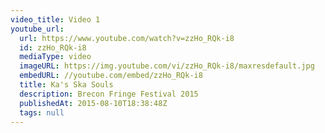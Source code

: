```yaml
---
video_title: Video 1
youtube_url:
  url: https://www.youtube.com/watch?v=zzHo_RQk-i8
  id: zzHo_RQk-i8
  mediaType: video
  imageURL: https://img.youtube.com/vi/zzHo_RQk-i8/maxresdefault.jpg
  embedURL: //youtube.com/embed/zzHo_RQk-i8
  title: Ka's Ska Souls
  description: Brecon Fringe Festival 2015
  publishedAt: 2015-08-10T18:38:48Z
  tags: null
---
```

